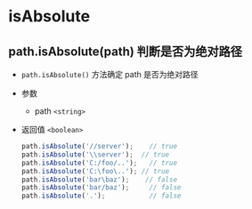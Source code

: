 # isAbsolute

## path.isAbsolute(path) 判断是否为绝对路径

+ `path.isAbsolute()` 方法确定 path 是否为绝对路径

+ 参数

  + path `<string>`

+ 返回值 `<boolean>`

    ```javascript
    path.isAbsolute('//server');    // true
    path.isAbsolute('\\server');  // true
    path.isAbsolute('C:/foo/..');   // true
    path.isAbsolute('C:\foo\..'); // true
    path.isAbsolute('bar\baz');    // false
    path.isAbsolute('bar/baz');     // false
    path.isAbsolute('.');           // false
    ```
